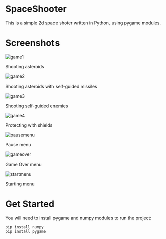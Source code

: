 # SpaceShooter
This is a simple 2d space shoter written in Python, using pygame modules.  

# Screenshots

![game1](https://user-images.githubusercontent.com/30277772/40284672-af23ef28-5c47-11e8-8f6d-250a3f0812e4.png)

Shooting asteroids

![game2](https://user-images.githubusercontent.com/30277772/40284673-af40bcb6-5c47-11e8-8495-ec90ae27d927.png)

Shooting asteroids with self-guided missiles

![game3](https://user-images.githubusercontent.com/30277772/40284674-af5bbcc8-5c47-11e8-8eed-58fae80ea34e.png)

Shooting self-guided enemies

![game4](https://user-images.githubusercontent.com/30277772/40284675-af7377b4-5c47-11e8-8fc1-b7622dfee5a1.png)

Protecting with shields

![pausemenu](https://user-images.githubusercontent.com/30277772/41755244-1e5c3042-758b-11e8-9b96-399abf2e3aca.png)

Pause menu

![gameover](https://user-images.githubusercontent.com/30277772/40284676-af9a4bc8-5c47-11e8-9035-7a6d2fac69f8.png)

Game Over menu

![startmenu](https://user-images.githubusercontent.com/30277772/41755278-5348bd84-758b-11e8-889d-f890f6aa7381.png)

Starting menu

# Get Started
You will need to install pygame and numpy modules to run the project:

    pip install numpy
    pip install pygame
    

